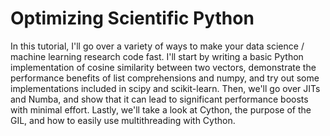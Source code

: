 # Optimizing Scientific Python

In this tutorial, I'll go over a variety of ways to make your data science /
machine learning research code fast. I'll start by writing a basic Python
implementation of cosine similarity between two vectors, demonstrate the
performance benefits of list comprehensions and numpy, and try out some
implementations included in scipy and scikit-learn. Then, we'll go over JITs and
Numba, and show that it can lead to significant performance boosts with minimal
effort. Lastly, we'll take a look at Cython, the purpose of the GIL, and how to
easily use multithreading with Cython.
